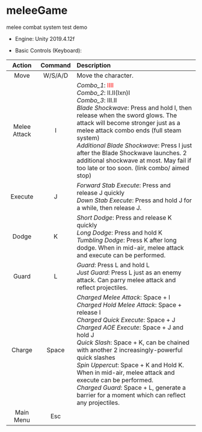 # meleeGame
melee combat system test demo

* Engine: Unity 2019.4.12f

* Basic Controls (Keyboard):

| Action | Command | Description |
| :----: | :----: | :----- |
| Move | W/S/A/D | Move the character. |
| Melee Attack | I |*Combo_1*: <font color="#ff0000">IIII</font> <br>*Combo_2*: II.II(Ixn)I<br>*Combo_3*: III.II<br>*Blade Shockwave*: Press and hold I, then release when the sword glows. The attack will become stronger just as a melee attack combo ends (full steam system)<br>*Additional Blade Shockwave*: Press I just after the Blade Shockwave launches. 2 additional shockwave at most. May fail if too late or too soon. (link combo/ aimed stop) |
| Execute | J | *Forward Stab Execute*: Press and release J quickly<br> *Down Stab Execute*: Press and hold J for a while, then release J. |
| Dodge | K | *Short Dodge*: Press and release K quickly<br>*Long Dodge*: Press and hold K<br>*Tumbling Dodge*: Press K after long dodge. When in mid-air, melee attack and execute can be performed. |
| Guard | L | *Guard*: Press L and hold L<br>*Just Guard*: Press L just as an enemy attack. Can parry melee attack and reflect projectiles.|
| Charge | Space | *Charged Melee Attack*: Space + I<br>*Charged Hold Melee Attack*: Space + release I<br>*Charged Quick Execute*: Space + J<br>*Charged AOE Execute*: Space + J and hold J<br>*Quick Slash*: Space + K, can be chained with another 2 increasingly-powerful quick slashes<br>*Spin Uppercut*: Space + K and Hold K. When in mid-air, melee attack and execute can be performed.<br>*Charged Guard*: Space + L, generate a barrier for a moment which can reflect any projectiles.|
| Main Menu | Esc |  |
 

